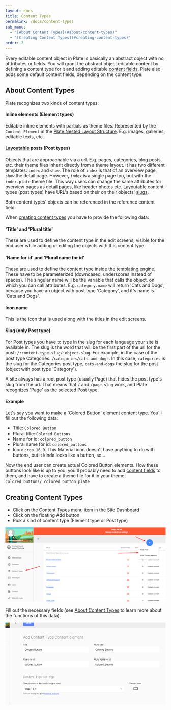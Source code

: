 ```yaml
---
layout: docs
title: Content Types
permalink: /docs/content-types
sub_menu:
  - "[About Content Types](#about-content-types)"
  - "[Creating Content Types](#creating-content-types)"
order: 3
---
```


Every editable content object in Plate is basically an abstract object with no atttributes or fields. You will grant the abstract object editable content by defining a content type for it and adding editable [content fields](/docs/content-fields). Plate also adds some default content fields, depending on the content type.

## About Content Types

Plate recognizes two kinds of content types:

#### Inline elements (Element types)
Editable inline elements with partials as theme files. Represented by the `Content Element` in the [Plate Nested Layout Structure](/docs/getting-started#the-plate-nested-layout-structure). E.g. images, galleries, editable texts, etc.

#### [Layoutable](/docs/theme-files#what-is-layoutable-content) posts (Post types)
Objects that are approachable via a url. E.g. pages, categories, blog posts, etc. their theme files inherit directly from a theme layout. It has two different templates: `index` and `show`. The role of `index` is that of an overview page, `show` the detail page. However, `index` is a single page too, but with the `index.plate` theme file. This way users can change the same attributes for overview pages as detail pages, like header photos etc. Layoutable content types (post types) have URL's based on their on their objects' [slugs](#slug-only-post-type).

Both content types' objects can be referenced in the reference content field.

When [creating content types](#creating-content-types) you have to provide the following data:

#### 'Title' and 'Plural title'
These are used to define the content type in the edit screens, visible for the end user while adding or editing the objects with this content type.

#### 'Name for id' and 'Plural name for id'
These are used to define the content type inside the templating engine. These have to be parameterized (downcased, underscores instead of spaces). The singular name will be the variable that calls the object, on which you can call attributes. E.g. `category.name` will return 'Cats and Dogs', because you have an object with post type 'Category', and it's name is 'Cats and Dogs'.

#### Icon name
This is the icon that is used along with the titles in the edit screens.

#### Slug (only Post type)
For Post types you have to type in the slug for each language your site is available in. The slug is the word that will be the first part of the url for the post: `/:content-type-slug/:object-slug`. For example, in the case of the post type Categories: `/categories/cats-and-dogs`. In this case, `categories` is the slug for the Categories post type, `cats-and-dogs` the slug for the post (object with post type 'Category').

A site always has a root post type (usually Page) that hides the post type's slug from the url. That means that `/` and `/page-slug` work, and Plate recognizes 'Page' as the selected Post type.

#### Example
Let's say you want to make a 'Colored Button' element content type. You'll fill out the following data:
- Title: `Colored Button`
- Plural title: `Colored Buttons`
- Name for id: `colored_button`
- Plural name for id: `colored_buttons`
- Icon: `crop_16_9`. This Material icon doesn't have anything to do with buttons, but it kinda looks like a button, so...

Now the end user can create actual Colored Button elements. How these buttons look like is up to you: you'll probably need to add [content fields](/docs/content-fields) to them, and have to create a theme file for it in your theme: `colored_buttons/_colored_button.plate`


## Creating Content Types
- Click on the Content Types menu item in the Site Dashboard
- Click on the floating Add button
- Pick a kind of content type (Element type or Post type)

<img src="/assets/img/content-types-1.png" width="800">

Fill out the necessary fields (see [About Content Types](#about-content-types) to learn more about the functions of this data).

<img src="/assets/img/content-types-2.png" width="800">
